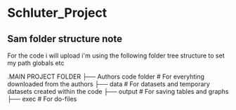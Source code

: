 # Schluter_Project

## Sam folder structure note
For the code i will upload i'm using the following folder tree structure to set my path globals etc

.MAIN PROJECT FOLDER
├── Authors code folder                  # For everyhting downloaded from the authors
├── data                # For datasets and temporary datasets created within the code
├── output                    # For saving tables and graphs
├── exec          # For do-files 
